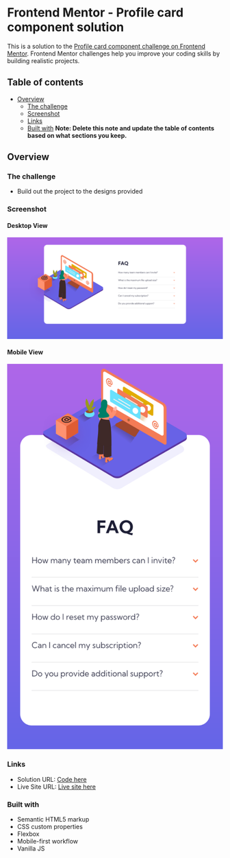 # Frontend Mentor - Profile card component solution

This is a solution to the [Profile card component challenge on Frontend Mentor](https://www.frontendmentor.io/challenges/profile-card-component-cfArpWshJ). Frontend Mentor challenges help you improve your coding skills by building realistic projects. 

## Table of contents

- [Overview](#overview)
  - [The challenge](#the-challenge)
  - [Screenshot](#screenshot)
  - [Links](#links)
  - [Built with](#built-with)
**Note: Delete this note and update the table of contents based on what sections you keep.**

## Overview

### The challenge

- Build out the project to the designs provided

### Screenshot

#### Desktop View
![](./images/screenshot-desktop.png)
#### Mobile View
![](./images/screenshot-mobile.png)

### Links

- Solution URL: [Code here](https://github.com/stravse/frontendMentor-FAQ-Accordion-Card)
- Live Site URL: [Live site here](https://stravse.github.io/frontendMentor-FAQ-Accordion-Card/)

### Built with

- Semantic HTML5 markup
- CSS custom properties
- Flexbox
- Mobile-first workflow
- Vanilla JS